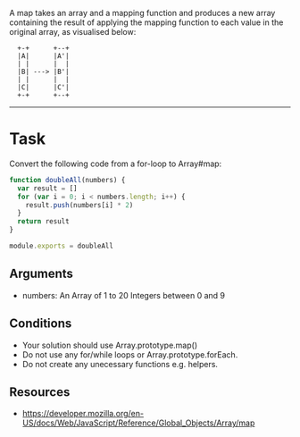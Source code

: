 A map takes an array and a mapping function and produces a new array containing
the result of applying the mapping function to each value in the
original array, as visualised below:

```
  +-+      +--+
  |A|      |A'|
  | |      |  |
  |B| ---> |B'|
  | |      |  |
  |C|      |C'|
  +-+      +--+
```

----

# Task

Convert the following code from a for-loop to Array#map:

```js
function doubleAll(numbers) {
  var result = []
  for (var i = 0; i < numbers.length; i++) {
    result.push(numbers[i] * 2)
  }
  return result
}

module.exports = doubleAll
```

## Arguments

* numbers: An Array of 1 to 20 Integers between 0 and 9

## Conditions

* Your solution should use Array.prototype.map()
* Do not use any for/while loops or Array.prototype.forEach.
* Do not create any unecessary functions e.g. helpers.

## Resources

* https://developer.mozilla.org/en-US/docs/Web/JavaScript/Reference/Global_Objects/Array/map
